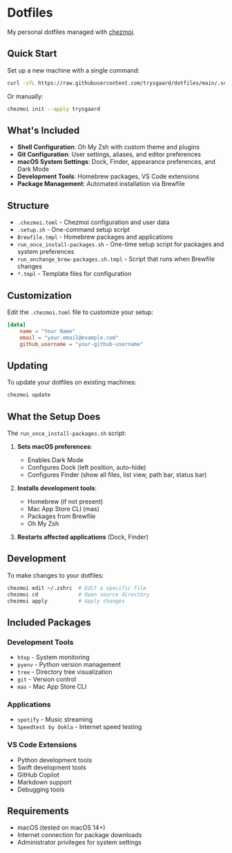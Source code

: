 # Dotfiles

My personal dotfiles managed with [chezmoi](https://www.chezmoi.io/).

## Quick Start

Set up a new machine with a single command:

```bash
curl -sfL https://raw.githubusercontent.com/trysgaard/dotfiles/main/.setup.sh | bash
```

Or manually:

```bash
chezmoi init --apply trysgaard
```

## What's Included

- **Shell Configuration**: Oh My Zsh with custom theme and plugins
- **Git Configuration**: User settings, aliases, and editor preferences
- **macOS System Settings**: Dock, Finder, appearance preferences, and Dark Mode
- **Development Tools**: Homebrew packages, VS Code extensions
- **Package Management**: Automated installation via Brewfile

## Structure

- `.chezmoi.toml` - Chezmoi configuration and user data
- `.setup.sh` - One-command setup script
- `Brewfile.tmpl` - Homebrew packages and applications
- `run_once_install-packages.sh` - One-time setup script for packages and system preferences
- `run_onchange_brew-packages.sh.tmpl` - Script that runs when Brewfile changes
- `*.tmpl` - Template files for configuration

## Customization

Edit the `.chezmoi.toml` file to customize your setup:

```toml
[data]
    name = "Your Name"
    email = "your.email@example.com"
    github_username = "your-github-username"
```

## Updating

To update your dotfiles on existing machines:

```bash
chezmoi update
```

## What the Setup Does

The `run_once_install-packages.sh` script:

1. **Sets macOS preferences**:
   - Enables Dark Mode
   - Configures Dock (left position, auto-hide)
   - Configures Finder (show all files, list view, path bar, status bar)

2. **Installs development tools**:
   - Homebrew (if not present)
   - Mac App Store CLI (mas)
   - Packages from Brewfile
   - Oh My Zsh

3. **Restarts affected applications** (Dock, Finder)

## Development

To make changes to your dotfiles:

```bash
chezmoi edit ~/.zshrc  # Edit a specific file
chezmoi cd             # Open source directory
chezmoi apply          # Apply changes
```

## Included Packages

### Development Tools
- `htop` - System monitoring
- `pyenv` - Python version management
- `tree` - Directory tree visualization
- `git` - Version control
- `mas` - Mac App Store CLI

### Applications
- `spotify` - Music streaming
- `Speedtest by Ookla` - Internet speed testing

### VS Code Extensions
- Python development tools
- Swift development tools
- GitHub Copilot
- Markdown support
- Debugging tools

## Requirements

- macOS (tested on macOS 14+)
- Internet connection for package downloads
- Administrator privileges for system settings 